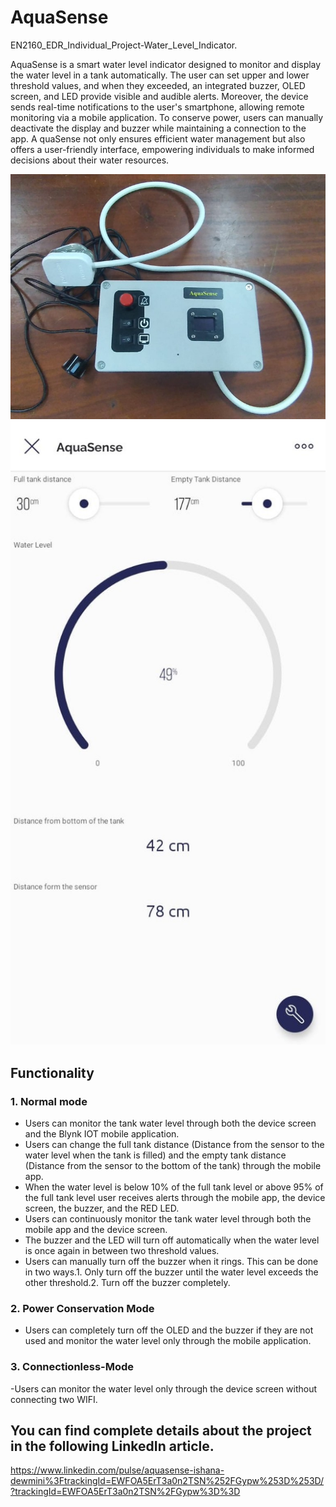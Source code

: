 # AquaSense
EN2160_EDR_Individual_Project-Water_Level_Indicator.

AquaSense is a smart water level indicator designed to monitor and display the water level in a tank automatically. 
The user can set upper and lower threshold values, and when they exceeded, an integrated buzzer, OLED screen, and LED provide visible and audible alerts. 
Moreover, the device sends real-time notifications to the user's smartphone, allowing remote monitoring via a mobile application. 
To conserve power, users can manually deactivate the display and buzzer while maintaining a connection to the app. A
quaSense not only ensures efficient water management but also offers a user-friendly interface, empowering individuals to make informed decisions about their water resources.

![AquaSense](AquaSense.jpeg)
![Interface](Interface.jpeg)

## Functionality
### 1. Normal mode
- Users can monitor the tank water level through both the device screen and the Blynk IOT mobile application.
- Users can change the full tank distance (Distance from the sensor to the water level when the tank is filled) and the empty tank distance (Distance from the sensor to the bottom of the tank) through the mobile app.
- When the water level is below 10% of the full tank level or above 95% of the full tank level user receives alerts through the mobile app, the device screen, the buzzer, and the RED LED.
- Users can continuously monitor the tank water level through both the mobile app and the device screen.
- The buzzer and the LED will turn off automatically when the water level is once again in between two threshold values.
- Users can manually turn off the buzzer when it rings. This can be done in two ways.1. Only turn off the buzzer until the water level exceeds the other threshold.2. Turn off the buzzer completely.

### 2. Power Conservation Mode
- Users can completely turn off the OLED and the buzzer if they are not used and monitor the water level only through the mobile application.

### 3. Connectionless-Mode
-Users can monitor the water level only through the device screen without connecting two WIFI.

## You can find complete details about the project in the following LinkedIn article.

https://www.linkedin.com/pulse/aquasense-ishana-dewmini%3FtrackingId=EWFOA5ErT3a0n2TSN%252FGypw%253D%253D/?trackingId=EWFOA5ErT3a0n2TSN%2FGypw%3D%3D
